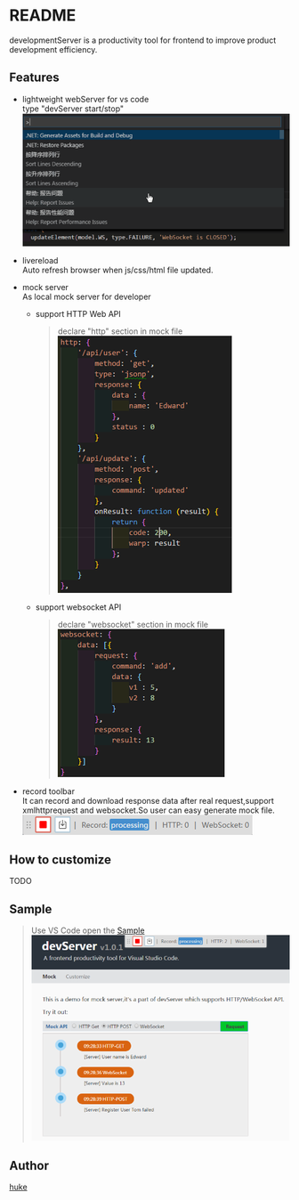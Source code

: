 # README

developmentServer is a productivity tool for frontend to improve product development efficiency.

## Features

- lightweight webServer for vs code   
  type "devServer start/stop"  
  ![command](doc/open.gif)

- livereload  
  Auto refresh browser when js/css/html file updated.

- mock server  
  As local mock server for developer  
  * support HTTP Web API
    > declare "http" section in mock file  
    ![http](doc/http.png)

  * support websocket API
    > declare "websocket" section in mock file  
    ![websocket](doc/websocket.png)

- record toolbar  
  It can record and download response data after real request,support xmlhttprequest and websocket.So user can easy generate mock file.  
  ![toolbar](doc/toolbar.png)

## How to customize
  TODO

## Sample
>Use VS Code open the [Sample](https://github.com/ihuke/developmentServer/tree/master/sample)  
![sample](doc/sample.png)

## Author

[huke](email:ihuke@126.com)